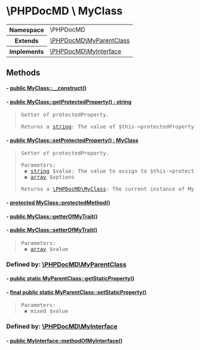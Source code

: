 
# \PHPDocMD \ MyClass


<!-- Mardown tables do not handle tables without column names -->
<table>
    <tbody>
        <tr>
            <th>Namespace</th>
            <td>\PHPDocMD</td>
        </tr>
                    <tr>
                <th>Extends</th>
                <td><a href='PHPDocMD-MyParentClass.md' >\PHPDocMD\MyParentClass</a></td>
            </tr>
                            <tr>
                <th>Implements</th>
                <td><a href='PHPDocMD-MyInterface.md' >\PHPDocMD\MyInterface</a></td>
            </tr>
            </tbody>
</table>



## Methods
#### - <a href='../../mockups/MyClass.php#L12'>public MyClass::__construct()</a>
#### - <a href='../../mockups/MyClass.php#L22'>public MyClass::getProtectedProperty() : string</a>
<blockquote><pre>Getter of protectedProperty.<br><br>Returns a <a href='https://www.php.net/manual/en/language.types.string.php' target='_blank'>string</a>: The value of $this->protectedProperty</pre></blockquote>


#### - <a href='../../mockups/MyClass.php#L33'>public MyClass::setProtectedProperty() : MyClass</a>
<blockquote><pre>Setter of protectedProperty.<br><br>Parameters:<br> &#x25FE; <a href='https://www.php.net/manual/en/language.types.string.php' target='_blank'>string</a> $value: The value to assign to $this->protectedProperty<br> &#x25FE; <a href='https://www.php.net/manual/en/language.types.array.php' target='_blank'>array</a> $options<br><br>Returns a <a href='PHPDocMD-MyClass.md' >\PHPDocMD\MyClass</a>: The current instance of MyClass</pre></blockquote>


#### - <a href='../../mockups/MyClass.php#L44'>protected MyClass::protectedMethod()</a>
#### - <a href='../../mockups/MyClass.php#L8'>public MyClass::getterOfMyTrait()</a>
#### - <a href='../../mockups/MyClass.php#L13'>public MyClass::setterOfMyTrait()</a>
<blockquote><pre>Parameters:<br> &#x25FE; <a href='https://www.php.net/manual/en/language.types.array.php' target='_blank'>array</a> $value</pre></blockquote>



### Defined by: <a href='PHPDocMD-MyParentClass.md' >\PHPDocMD\MyParentClass</a>
#### - <a href='../../mockups/MyAbstractParentClass.php#L8'>public static MyParentClass::getStaticProperty()</a>
#### - <a href='../../mockups/MyAbstractParentClass.php#L13'>final public static MyParentClass::setStaticProperty()</a>
<blockquote><pre>Parameters:<br> &#x25FE; mixed $value</pre></blockquote>



### Defined by: <a href='PHPDocMD-MyInterface.md' >\PHPDocMD\MyInterface</a>
#### - <a href='../../mockups/MyInterface.php#L6'>public MyInterface::methodOfMyInterface()</a>
